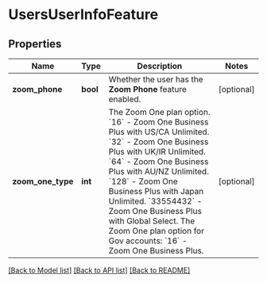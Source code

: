 # UsersUserInfoFeature

## Properties
Name | Type | Description | Notes
------------ | ------------- | ------------- | -------------
**zoom_phone** | **bool** | Whether the user has the **Zoom Phone** feature enabled. | [optional] 
**zoom_one_type** | **int** | The Zoom One plan option.    &#x60;16&#x60; - Zoom One Business Plus with US/CA Unlimited.    &#x60;32&#x60; - Zoom One Business Plus with UK/IR Unlimited.    &#x60;64&#x60; - Zoom One Business Plus with AU/NZ Unlimited.    &#x60;128&#x60; - Zoom One Business Plus with Japan Unlimited.    &#x60;33554432&#x60; - Zoom One Business Plus with Global Select.        The Zoom One plan option for Gov accounts:    &#x60;16&#x60; - Zoom One Business Plus. | [optional] 

[[Back to Model list]](../README.md#documentation-for-models) [[Back to API list]](../README.md#documentation-for-api-endpoints) [[Back to README]](../README.md)

